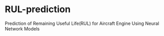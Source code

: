 # RUL-prediction
Prediction of Remaining Useful Life(RUL) for Aircraft Engine Using Neural Network Models
